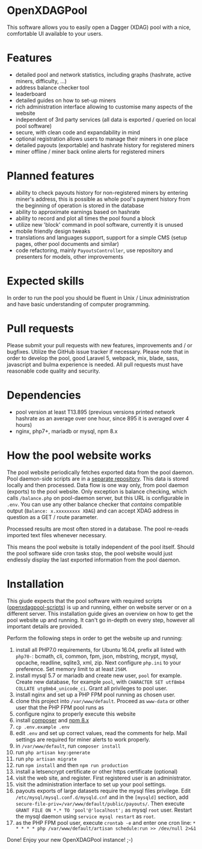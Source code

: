 # OpenXDAGPool
This software allows you to easily open a Dagger (XDAG) pool with a nice, comfortable UI available to your users.

# Features
- detailed pool and network statistics, including graphs (hashrate, active miners, difficulty, ...)
- address balance checker tool
- leaderboard
- detailed guides on how to set-up miners
- rich administration interface allowing to customise many aspects of the website
- independent of 3rd party services (all data is exported / queried on local pool software)
- secure, with clean code and expandability in mind
- optional registration allows users to manage their miners in one place
- detailed payouts (exportable) and hashrate history for registered miners
- miner offline / miner back online alerts for registered miners

# Planned features
- ability to check payouts history for non-registered miners by entering miner's address, this is possible as whole pool's payment history from the beginning of operation is stored in the database
- ability to approximate earnings based on hashrate
- ability to record and plot all times  the pool found a block
- utilize new 'block' command in pool software, currently it is unused
- mobile friendly design tweaks
- translations and languages support, support for a simple CMS (setup pages, other pool documents and similar)
- code refactoring, mainly `PayoutsController`, use repository and presenters for models, other improvements

# Expected skills
In order to run the pool you should be fluent in Unix / Linux administration and have basic understanding of computer programming.

# Pull requests
Please submit your pull requests with new features, improvements and / or bugfixes. Utilize the GitHub issue tracker if necessary. Please note that in order to develop the pool,
good Laravel 5, webpack, mix, blade, sass, javascript and bulma experience is needed. All pull requests must have reasonable code quality and security.

# Dependencies
- pool version at least T13.895 (previous versions printed network hashrate as an average over one hour, since 895 it is averaged over 4 hours)
- nginx, php7+, mariadb or mysql, npm 8.x

# How the pool website works
The pool website periodically fetches exported data from the pool daemon. Pool daemon-side scripts are in a [separate repository](https://github.com/kbs1/openxdagpool-scripts).
This data is stored locally and then processed.
Data flow is one way only, from pool daemon (exports) to the pool website. Only exception is balance checking, which calls `/balance.php`
on pool-daemon server, but this URL is configurable in `.env`. You can use any other balance checker that *contains* compatible output (`Balance: x.xxxxxxxxx XDAG`) and
can accept XDAG address in question as a GET / route parameter.

Processed results are most often stored in a database. The pool re-reads imported text files whenever necessary.

This means the pool website is totally independent of the pool itself. Should the pool software side cron tasks stop, the pool website would just endlessly display the last exported information
from the pool daemon.

# Installation
This giude expects that the pool software with required scripts ([openxdagpool-scripts](https://github.com/kbs1/openxdagpool-scripts)) is up and running, either on website server or on a different server.
This installation guide gives an overview on how to get the pool website up and running. It can't go in-depth on every step, however all important details are provided.

Perform the following steps in order to get the website up and running:
1. install all PHP7.0 requirements, for Ubuntu 16.04, prefix all listed with `php70-`: bcmath, cli, common, fpm, json, mbstring, mcrypt, mysql, opcache, readline, sqlite3, xml, zip. Next configure `php.ini` to your preference. Set memory limit to at least `256M`.
2. install mysql 5.7 or mariadb and create new user, `pool` for example. Create new database, for example `pool`, with `CHARACTER SET utf8mb4 COLLATE utg8mb4_unicode_ci`. Grant all privileges to pool user.
3. install nginx and set up a PHP FPM pool running as chosen user.
4. clone this project into `/var/www/default`. Proceed as `www-data` or other user that the PHP FPM pool runs as
5. configure nginx to properly execute this website
6. install [composer](https://getcomposer.org/download/) and [npm 8.x](https://nodejs.org/en/download/package-manager/#debian-and-ubuntu-based-linux-distributions)
7. `cp .env.example .env`
8. edit `.env` and set up correct values, read the comments for help. Mail settings are required for miner alerts to work properly.
9. in `/var/www/default`, run `composer install`
10. run `php artisan key:generate`
11. run `php artisan migrate`
12. run `npm install` and then `npm run production`
13. install a letsencrypt certificate or other https certificate (optional)
14. visit the web site, and register. First registered user is an administrator.
15. visit the administration interface to set up your pool settings.
16. payouts exports of large datasets require the mysql files privilege. Edit `/etc/mysql/mysql.conf.d/mysqld.cnf` and in the `[mysqld]` section, add `secure-file-priv=/var/www/default/public/payouts/`. Then execute `GRANT FILE ON *.* TO 'pool'@'localhost';` as mysql `root` user. Restart the mysql daemon using `service mysql restart` as `root`.
17. as the PHP FPM pool user, execute `crontab -e` and enter one cron line: `* * * * * php /var/www/default/artisan schedule:run >> /dev/null 2>&1`

Done! Enjoy your new OpenXDAGPool instance! ;-)
